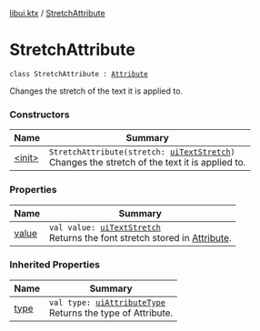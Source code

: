 [libui.ktx](../index.md) / [StretchAttribute](./index.md)

# StretchAttribute

`class StretchAttribute : `[`Attribute`](../-attribute/index.md)

Changes the stretch of the text it is applied to.

### Constructors

| Name | Summary |
|---|---|
| [&lt;init&gt;](-init-.md) | `StretchAttribute(stretch: `[`uiTextStretch`](../../libui/ui-text-stretch.md)`)`<br>Changes the stretch of the text it is applied to. |

### Properties

| Name | Summary |
|---|---|
| [value](value.md) | `val value: `[`uiTextStretch`](../../libui/ui-text-stretch.md)<br>Returns the font stretch stored in [Attribute](../-attribute/index.md). |

### Inherited Properties

| Name | Summary |
|---|---|
| [type](../-attribute/type.md) | `val type: `[`uiAttributeType`](../../libui/ui-attribute-type.md)<br>Returns the type of Attribute. |
